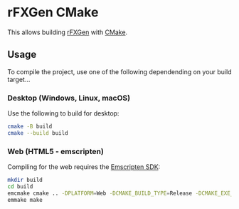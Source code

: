 # rFXGen CMake

This allows building [rFXGen](https://raylibtech.itch.io/rfxgen) with [CMake](https://cmake.org).

## Usage

To compile the project, use one of the following dependending on your build target...

### Desktop (Windows, Linux, macOS)

Use the following to build for desktop:

``` bash
cmake -B build
cmake --build build
```

### Web (HTML5 - emscripten)

Compiling for the web requires the [Emscripten SDK](https://emscripten.org/docs/getting_started/downloads.html):

``` bash
mkdir build
cd build
emcmake cmake .. -DPLATFORM=Web -DCMAKE_BUILD_TYPE=Release -DCMAKE_EXE_LINKER_FLAGS="-s USE_GLFW=3" -DCMAKE_EXECUTABLE_SUFFIX=".html"
emmake make
```
